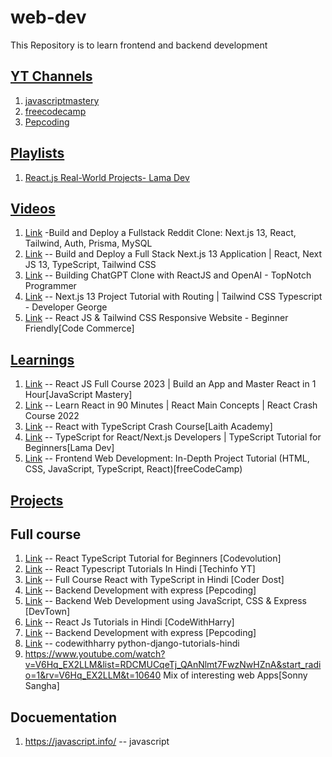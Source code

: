 # web-dev
This Repository is to learn frontend and backend development

## <ins>YT Channels</ins>
1. [javascriptmastery](https://www.youtube.com/@javascriptmastery)
2. [freecodecamp](https://www.youtube.com/@freecodecamp/playlists)
3. [Pepcoding](https://www.youtube.com/@Pepcoding)

## <ins>Playlists</ins>
1. [React.js Real-World Projects- Lama Dev](https://www.youtube.com/playlist?list=PLj-4DlPRT48nfYgDK00oTjlDF4O0ZZyG8)


## <ins>Videos</ins>
1. [Link](https://www.youtube.com/watch?v=mSUKMfmLAt0) -Build and Deploy a Fullstack Reddit Clone: Next.js 13, React, Tailwind, Auth, Prisma, MySQL
2. [Link](https://www.youtube.com/watch?v=986hztrfaSQ) -- Build and Deploy a Full Stack Next.js 13 Application | React, Next JS 13, TypeScript, Tailwind CSS
3. [Link](https://www.youtube.com/watch?v=iBDHvfjKAAo&) -- Building ChatGPT Clone with ReactJS and OpenAI - TopNotch Programmer
4. [Link](https://www.youtube.com/watch?v=tjyZQzI1YQk) -- Next.js 13 Project Tutorial with Routing | Tailwind CSS Typescript - Developer George
5. [Link](https://www.youtube.com/watch?v=ZU-drSVodBw) -- React JS & Tailwind CSS Responsive Website - Beginner Friendly[Code Commerce]


## <ins>Learnings</ins>
1. [Link](https://www.youtube.com/watch?v=b9eMGE7QtTk) -- React JS Full Course 2023 | Build an App and Master React in 1 Hour[JavaScript Mastery]
2. [Link](https://www.youtube.com/watch?v=G8PWDBJspME&) -- Learn React in 90 Minutes | React Main Concepts | React Crash Course 2022
3. [Link](https://www.youtube.com/watch?v=jrKcJxF0lAU) -- React with TypeScript Crash Course[Laith Academy]
4. [Link](https://www.youtube.com/watch?v=WlxcujsvcIY) -- TypeScript for React/Next.js Developers | TypeScript Tutorial for Beginners[Lama Dev]
5. [Link](https://www.youtube.com/watch?v=MsnQ5uepIaE) -- Frontend Web Development: In-Depth Project Tutorial (HTML, CSS, JavaScript, TypeScript, React)[freeCodeCamp)

## <ins>Projects</ins>

## Full course
1. [Link](https://www.youtube.com/playlist?list=PLC3y8-rFHvwi1AXijGTKM0BKtHzVC-LSK) -- React TypeScript Tutorial for Beginners [Codevolution]
2. [Link](https://www.youtube.com/playlist?list=PLuHGmgpyHfRx9e7yeOaaL79_L_mBFBHLc) -- React Typescript Tutorials In Hindi [Techinfo YT]
3. [Link](https://www.youtube.com/playlist?list=PL2PkZdv6p7ZlyNpuEEt4ByfUpUqGadnMy) -- Full Course React with TypeScript in Hindi [Coder Dost]
4. [Link](https://www.youtube.com/playlist?list=PL-Jc9J83PIiEnK1q9tuVrrORqKBexcE_J) -- Backend Development with express [Pepcoding]
5. [Link](https://www.youtube.com/playlist?list=PL7zl8TDRnbukt0zKDS0twgOQqHPHvE7ks) -- Backend Web Development using JavaScript, CSS & Express [DevTown]
6. [Link](https://www.youtube.com/playlist?list=PLu0W_9lII9agx66oZnT6IyhcMIbUMNMdt) -- React Js Tutorials in Hindi [CodeWithHarry]
7. [Link](https://www.youtube.com/playlist?list=PL-Jc9J83PIiEnK1q9tuVrrORqKBexcE_J) -- Backend Development with express [Pepcoding]
8. [Link](https://www.codewithharry.com/videos/python-django-tutorials-hindi-0/)    -- codewithharry python-django-tutorials-hindi
9. https://www.youtube.com/watch?v=V6Hq_EX2LLM&list=RDCMUCqeTj_QAnNlmt7FwzNwHZnA&start_radio=1&rv=V6Hq_EX2LLM&t=10640 Mix of interesting web Apps[Sonny Sangha]

## Docuementation
1. https://javascript.info/ -- javascript
